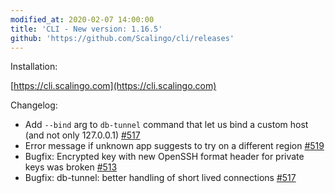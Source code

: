 ```yaml
---
modified_at: 2020-02-07 14:00:00
title: 'CLI - New version: 1.16.5'
github: 'https://github.com/Scalingo/cli/releases'
---
```


Installation:

[https://cli.scalingo.com](https://cli.scalingo.com)

Changelog:

* Add `--bind` arg to `db-tunnel` command that let us bind a custom host (and not only 127.0.0.1) [#517](https://github.com/Scalingo/cli/pull/517)
* Error message if unknown app suggests to try on a different region [#519](https://github.com/Scalingo/cli/pull/519)
* Bugfix: Encrypted key with new OpenSSH format header for private keys was broken [#513](https://github.com/Scalingo/cli/pull/513)
* Bugfix: db-tunnel: better handling of short lived connections  [#517](https://github.com/Scalingo/cli/pull/517)
